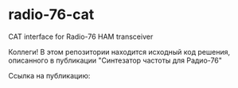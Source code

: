 # radio-76-cat
CAT interface for Radio-76 HAM transceiver

Коллеги! В этом репозитории находится исходный код решения, описанного в публикации "Синтезатор частоты для Радио-76"

Ссылка на публикацию: 

